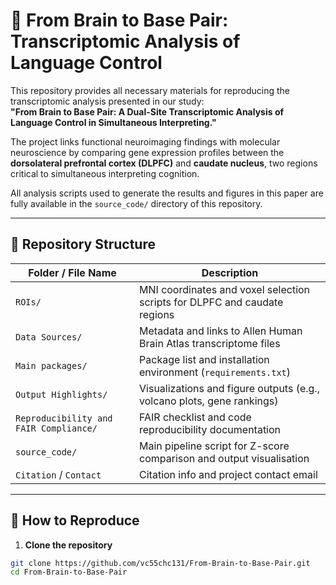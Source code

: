 # 🧠 From Brain to Base Pair: Transcriptomic Analysis of Language Control

This repository provides all necessary materials for reproducing the transcriptomic analysis presented in our study:  
**"From Brain to Base Pair: A Dual-Site Transcriptomic Analysis of Language Control in Simultaneous Interpreting."**

The project links functional neuroimaging findings with molecular neuroscience by comparing gene expression profiles between the **dorsolateral prefrontal cortex (DLPFC)** and **caudate nucleus**, two regions critical to simultaneous interpreting cognition.

All analysis scripts used to generate the results and figures in this paper are fully available in the `source_code/` directory of this repository.

---

## 📂 Repository Structure

| Folder / File Name                        | Description                                                                 |
|-------------------------------------------|-----------------------------------------------------------------------------|
| `ROIs/`                                   | MNI coordinates and voxel selection scripts for DLPFC and caudate regions  |
| `Data Sources/`                           | Metadata and links to Allen Human Brain Atlas transcriptome files          |
| `Main packages/`                          | Package list and installation environment (`requirements.txt`)             |
| `Output Highlights/`                      | Visualizations and figure outputs (e.g., volcano plots, gene rankings)     |
| `Reproducibility and FAIR Compliance/`    | FAIR checklist and code reproducibility documentation                      |
| `source_code/`                            | Main pipeline script for Z-score comparison and output visualisation       |
| `Citation` / `Contact`                    | Citation info and project contact email                                    |

---

## 🚀 How to Reproduce

1. **Clone the repository**  
```bash
git clone https://github.com/vc55chc131/From-Brain-to-Base-Pair.git
cd From-Brain-to-Base-Pair

